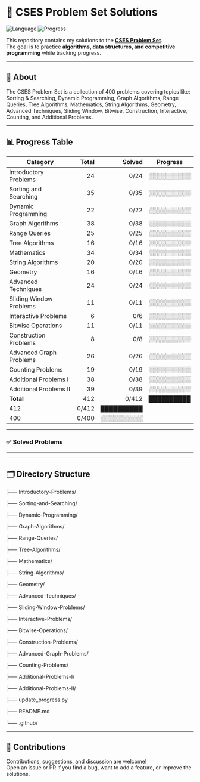# 🚀 CSES Problem Set Solutions

![Language](https://img.shields.io/badge/language-C++-blue.svg)
![Progress](https://img.shields.io/badge/Progress-0%2F412-brightgreen.svg)

This repository contains my solutions to the **[CSES Problem Set](https://cses.fi/problemset/)**.  
The goal is to practice **algorithms, data structures, and competitive programming** while tracking progress.

---

## 📌 About

The CSES Problem Set is a collection of 400 problems covering topics like:  
Sorting & Searching, Dynamic Programming, Graph Algorithms, Range Queries, Tree Algorithms, Mathematics, String Algorithms, Geometry, Advanced Techniques, Sliding Window, Bitwise, Construction, Interactive, Counting, and Additional Problems.

---

## 📊 Progress Table

| Category                  | Total | Solved | Progress |
|----------------------------|------:|-------:|---------|
| Introductory Problems      | 24   | 0/24   | ░░░░░░░░░░ |
| Sorting and Searching      | 35   | 0/35   | ░░░░░░░░░░ |
| Dynamic Programming        | 22   | 0/22   | ░░░░░░░░░░ |
| Graph Algorithms           | 38   | 0/38   | ░░░░░░░░░░ |
| Range Queries              | 25   | 0/25   | ░░░░░░░░░░ |
| Tree Algorithms            | 16   | 0/16   | ░░░░░░░░░░ |
| Mathematics                | 34   | 0/34   | ░░░░░░░░░░ |
| String Algorithms          | 20   | 0/20   | ░░░░░░░░░░ |
| Geometry                   | 16   | 0/16   | ░░░░░░░░░░ |
| Advanced Techniques        | 24   | 0/24   | ░░░░░░░░░░ |
| Sliding Window Problems    | 11   | 0/11   | ░░░░░░░░░░ |
| Interactive Problems       | 6    | 0/6    | ░░░░░░░░░░ |
| Bitwise Operations         | 11   | 0/11   | ░░░░░░░░░░ |
| Construction Problems      | 8    | 0/8    | ░░░░░░░░░░ |
| Advanced Graph Problems    | 26   | 0/26   | ░░░░░░░░░░ |
| Counting Problems          | 19   | 0/19   | ░░░░░░░░░░ |
| Additional Problems I      | 38   | 0/38   | ░░░░░░░░░░ |
| Additional Problems II     | 39   | 0/39   | ░░░░░░░░░░ |
| **Total**                  | 412  | 0/412  | ██████████ |
| 412  | 0/412  | ██████████ |
|  400  | 0/400  | ░░░░░░░░░░ |

---

### ✅ Solved Problems

---

---

## 🗂️ Directory Structure

├── Introductory-Problems/

├── Sorting-and-Searching/

├── Dynamic-Programming/

├── Graph-Algorithms/

├── Range-Queries/

├── Tree-Algorithms/

├── Mathematics/

├── String-Algorithms/

├── Geometry/

├── Advanced-Techniques/

├── Sliding-Window-Problems/

├── Interactive-Problems/

├── Bitwise-Operations/

├── Construction-Problems/

├── Advanced-Graph-Problems/

├── Counting-Problems/

├── Additional-Problems-I/

├── Additional-Problems-II/

├── update_progress.py

├── README.md

└── .github/

---

## 🙌 Contributions

Contributions, suggestions, and discussion are welcome!  
Open an issue or PR if you find a bug, want to add a feature, or improve the solutions.
